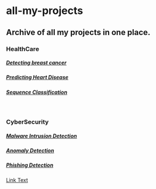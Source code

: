 # all-my-projects
## Archive of all my projects in one place.

### HealthCare
##### [Detecting breast cancer](https://github.com/Ah-am/Detecting-breast-cancer-with-SVM-and-KNN)
##### [Predicting Heart Disease](https://github.com/Ah-am/Predicting-Heart-Disease-using-Neural-Networks)
##### [Sequence Classification](https://github.com/Ah-am/DNA-Sequence-Classification-using-Machine-Learning)
<br>

### CyberSecurity
##### [Malware Intrusion Detection](https://github.com/Ah-am/malware-intrusion-detection)
##### [Anomaly Detection](https://example.com)
##### [Phishing Detection](https://example.com)
[Link Text](https://example.com)

